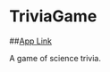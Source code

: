 # TriviaGame

##[App Link](https://jbcurrie.github.io/TriviaGame/index.html)

A game of science trivia.
